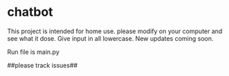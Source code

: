 # chatbot

This project is intended for home use.
please modify on your computer and see what it dose.
Give input in all lowercase.
New updates coming soon.

Run file is main.py

##please track issues##

